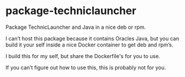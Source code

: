 package-techniclauncher
=======================

Package TechnicLauncher and Java in a nice deb or rpm.

I can’t host this package because it contains Oracles Java, but you can build it your self inside a nice Docker container to get deb and rpm’s.

I build this for my self, but share the Dockerfile's for you to use.

If you can’t figure out how to use this, this is probably not for you.
